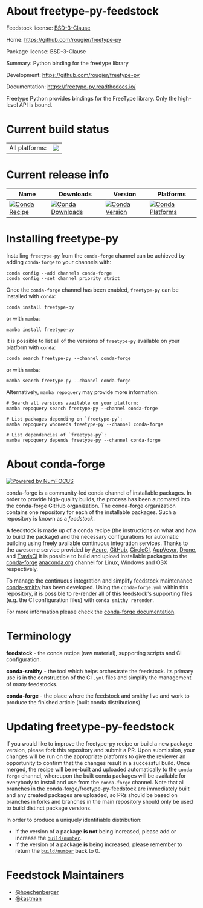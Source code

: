 About freetype-py-feedstock
===========================

Feedstock license: [BSD-3-Clause](https://github.com/conda-forge/freetype-py-feedstock/blob/main/LICENSE.txt)

Home: https://github.com/rougier/freetype-py

Package license: BSD-3-Clause

Summary: Python binding for the freetype library

Development: https://github.com/rougier/freetype-py

Documentation: https://freetype-py.readthedocs.io/

Freetype Python provides bindings for the FreeType library.
Only the high-level API is bound.


Current build status
====================


<table><tr><td>All platforms:</td>
    <td>
      <a href="https://dev.azure.com/conda-forge/feedstock-builds/_build/latest?definitionId=2486&branchName=main">
        <img src="https://dev.azure.com/conda-forge/feedstock-builds/_apis/build/status/freetype-py-feedstock?branchName=main">
      </a>
    </td>
  </tr>
</table>

Current release info
====================

| Name | Downloads | Version | Platforms |
| --- | --- | --- | --- |
| [![Conda Recipe](https://img.shields.io/badge/recipe-freetype--py-green.svg)](https://anaconda.org/conda-forge/freetype-py) | [![Conda Downloads](https://img.shields.io/conda/dn/conda-forge/freetype-py.svg)](https://anaconda.org/conda-forge/freetype-py) | [![Conda Version](https://img.shields.io/conda/vn/conda-forge/freetype-py.svg)](https://anaconda.org/conda-forge/freetype-py) | [![Conda Platforms](https://img.shields.io/conda/pn/conda-forge/freetype-py.svg)](https://anaconda.org/conda-forge/freetype-py) |

Installing freetype-py
======================

Installing `freetype-py` from the `conda-forge` channel can be achieved by adding `conda-forge` to your channels with:

```
conda config --add channels conda-forge
conda config --set channel_priority strict
```

Once the `conda-forge` channel has been enabled, `freetype-py` can be installed with `conda`:

```
conda install freetype-py
```

or with `mamba`:

```
mamba install freetype-py
```

It is possible to list all of the versions of `freetype-py` available on your platform with `conda`:

```
conda search freetype-py --channel conda-forge
```

or with `mamba`:

```
mamba search freetype-py --channel conda-forge
```

Alternatively, `mamba repoquery` may provide more information:

```
# Search all versions available on your platform:
mamba repoquery search freetype-py --channel conda-forge

# List packages depending on `freetype-py`:
mamba repoquery whoneeds freetype-py --channel conda-forge

# List dependencies of `freetype-py`:
mamba repoquery depends freetype-py --channel conda-forge
```


About conda-forge
=================

[![Powered by
NumFOCUS](https://img.shields.io/badge/powered%20by-NumFOCUS-orange.svg?style=flat&colorA=E1523D&colorB=007D8A)](https://numfocus.org)

conda-forge is a community-led conda channel of installable packages.
In order to provide high-quality builds, the process has been automated into the
conda-forge GitHub organization. The conda-forge organization contains one repository
for each of the installable packages. Such a repository is known as a *feedstock*.

A feedstock is made up of a conda recipe (the instructions on what and how to build
the package) and the necessary configurations for automatic building using freely
available continuous integration services. Thanks to the awesome service provided by
[Azure](https://azure.microsoft.com/en-us/services/devops/), [GitHub](https://github.com/),
[CircleCI](https://circleci.com/), [AppVeyor](https://www.appveyor.com/),
[Drone](https://cloud.drone.io/welcome), and [TravisCI](https://travis-ci.com/)
it is possible to build and upload installable packages to the
[conda-forge](https://anaconda.org/conda-forge) [anaconda.org](https://anaconda.org/)
channel for Linux, Windows and OSX respectively.

To manage the continuous integration and simplify feedstock maintenance
[conda-smithy](https://github.com/conda-forge/conda-smithy) has been developed.
Using the ``conda-forge.yml`` within this repository, it is possible to re-render all of
this feedstock's supporting files (e.g. the CI configuration files) with ``conda smithy rerender``.

For more information please check the [conda-forge documentation](https://conda-forge.org/docs/).

Terminology
===========

**feedstock** - the conda recipe (raw material), supporting scripts and CI configuration.

**conda-smithy** - the tool which helps orchestrate the feedstock.
                   Its primary use is in the construction of the CI ``.yml`` files
                   and simplify the management of *many* feedstocks.

**conda-forge** - the place where the feedstock and smithy live and work to
                  produce the finished article (built conda distributions)


Updating freetype-py-feedstock
==============================

If you would like to improve the freetype-py recipe or build a new
package version, please fork this repository and submit a PR. Upon submission,
your changes will be run on the appropriate platforms to give the reviewer an
opportunity to confirm that the changes result in a successful build. Once
merged, the recipe will be re-built and uploaded automatically to the
`conda-forge` channel, whereupon the built conda packages will be available for
everybody to install and use from the `conda-forge` channel.
Note that all branches in the conda-forge/freetype-py-feedstock are
immediately built and any created packages are uploaded, so PRs should be based
on branches in forks and branches in the main repository should only be used to
build distinct package versions.

In order to produce a uniquely identifiable distribution:
 * If the version of a package **is not** being increased, please add or increase
   the [``build/number``](https://docs.conda.io/projects/conda-build/en/latest/resources/define-metadata.html#build-number-and-string).
 * If the version of a package **is** being increased, please remember to return
   the [``build/number``](https://docs.conda.io/projects/conda-build/en/latest/resources/define-metadata.html#build-number-and-string)
   back to 0.

Feedstock Maintainers
=====================

* [@hoechenberger](https://github.com/hoechenberger/)
* [@kastman](https://github.com/kastman/)

